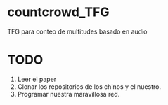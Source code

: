# countcrowd_TFG
TFG para conteo de multitudes basado en audio

# TODO
1. Leer el paper
2. Clonar los repositorios de los chinos y el nuestro. 
3. Programar nuestra maravillosa red. 

